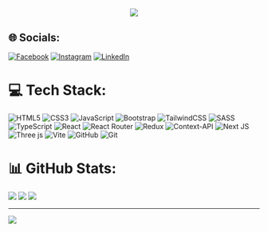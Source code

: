 <h1 align="center">
<!--   <a href="https://git.io/typing-svg">
  </a> -->
    <img src="https://readme-typing-svg.herokuapp.com/?lines=Hello,+There!+👋;I'm+Ahmed+Reda....;Nice+to+meet+you!&center=true&size=30">
</h1>

## 🌐 Socials:
[![Facebook](https://img.shields.io/badge/Facebook-%231877F2.svg?logo=Facebook&logoColor=white)](https://facebook.com/https://www.facebook.com/share/1FpsrS9zQJ/) [![Instagram](https://img.shields.io/badge/Instagram-%23E4405F.svg?logo=Instagram&logoColor=white)](https://instagram.com/ahmed_alarawy) [![LinkedIn](https://img.shields.io/badge/LinkedIn-%230077B5.svg?logo=linkedin&logoColor=white)](https://linkedin.com/in/https://www.linkedin.com/in/ahmed-reda-46b3a8276)

# 💻 Tech Stack:
![HTML5](https://img.shields.io/badge/html5-%23E34F26.svg?style=for-the-badge&logo=html5&logoColor=white) ![CSS3](https://img.shields.io/badge/css3-%231572B6.svg?style=for-the-badge&logo=css3&logoColor=white) 
![JavaScript](https://img.shields.io/badge/javascript-%23323330.svg?style=for-the-badge&logo=javascript&logoColor=%23F7DF1E) ![Bootstrap](https://img.shields.io/badge/bootstrap-%238511FA.svg?style=for-the-badge&logo=bootstrap&logoColor=white) ![TailwindCSS](https://img.shields.io/badge/tailwindcss-%2338B2AC.svg?style=for-the-badge&logo=tailwind-css&logoColor=white) ![SASS](https://img.shields.io/badge/SASS-hotpink.svg?style=for-the-badge&logo=SASS&logoColor=white) ![TypeScript](https://img.shields.io/badge/typescript-%23007ACC.svg?style=for-the-badge&logo=typescript&logoColor=white) ![React](https://img.shields.io/badge/react-%2320232a.svg?style=for-the-badge&logo=react&logoColor=%2361DAFB) ![React Router](https://img.shields.io/badge/React_Router-CA4245?style=for-the-badge&logo=react-router&logoColor=white) ![Redux](https://img.shields.io/badge/redux-%23593d88.svg?style=for-the-badge&logo=redux&logoColor=white)  ![Context-API](https://img.shields.io/badge/Context--Api-000000?style=for-the-badge&logo=react) ![Next JS](https://img.shields.io/badge/Next-black?style=for-the-badge&logo=next.js&logoColor=white) ![Three js](https://img.shields.io/badge/threejs-black?style=for-the-badge&logo=three.js&logoColor=white) ![Vite](https://img.shields.io/badge/vite-%23646CFF.svg?style=for-the-badge&logo=vite&logoColor=white) ![GitHub](https://img.shields.io/badge/github-%23121011.svg?style=for-the-badge&logo=github&logoColor=white) ![Git](https://img.shields.io/badge/git-%23F05033.svg?style=for-the-badge&logo=git&logoColor=white)
# 📊 GitHub Stats:
![](https://github-readme-stats.vercel.app/api?username=ahmedcodexx&theme=dark&title_color=36BCF7&card_width=480&hide_border=true&include_all_commits=false&icon_color=36BCF7&show_icons=true&count_private=false)
![](https://nirzak-streak-stats.vercel.app/?user=ahmedcodexx&theme=dark&ring=36BCF7FF&fire=36BCF7&currStreakLabel=36BCF7&hide_border=true)
![](https://github-readme-stats.vercel.app/api/top-langs/?username=ahmedcodexx&theme=dark&card_width=600&hide_border=true&include_all_commits=false&count_private=false&layout=compact)

---
[![](https://visitcount.itsvg.in/api?id=ahmedcodexx&icon=0&color=0)](https://visitcount.itsvg.in)

<!-- Proudly created with GPRM ( https://gprm.itsvg.in ) -->
